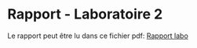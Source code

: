 # Rapport - Laboratoire 2
Le rapport peut être lu dans ce fichier pdf: [Rapport labo ](rapport.pdf)
